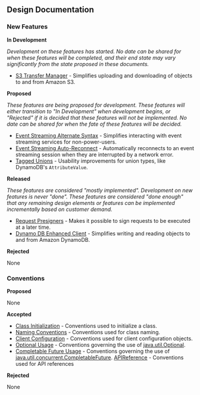 ## Design Documentation

### New Features

**In Development**

*Development on these features has started. No date can be shared for
when these features will be completed, and their end state may vary
significantly from the state proposed in these documents.*

* [S3 Transfer Manager](services/s3/transfermanager/README.md) -
  Simplifies uploading and downloading of objects to and from Amazon S3.

**Proposed**

*These features are being proposed for development. These features will
either transition to "In Development" when development begins, or
"Rejected" if it is decided that these features will not be implemented.
No date can be shared for when the fate of these features will be
decided.*

* [Event Streaming Alternate Syntax](core/event-streaming/alternate-syntax/README.md)
  \- Simplifies interacting with event streaming services for
  non-power-users.
* [Event Streaming Auto-Reconnect](core/event-streaming/reconnect/README.md)
  \- Automatically reconnects to an event streaming session when they are
  interrupted by a network error.
* [Tagged Unions](core/tagged-unions/README.md)
  \- Usability improvements for union types, like DynamoDB's `AttributeValue`.

**Released**

*These features are considered "mostly implemented". Development on new features 
is never "done". These features are considered "done enough" that any remaining 
design elements or features can be implemented incrementally based on customer 
demand.*

* [Request Presigners](core/presigners/README.md) - Makes it possible to sign 
  requests to be executed at a later time.
* [Dynamo DB Enhanced Client](services/dynamodb/high-level-library/README.md)
  \- Simplifies writing and reading objects to and from Amazon DynamoDB.

**Rejected**

None

### Conventions

**Proposed**

None
 
**Accepted**

* [Class Initialization](FavorStaticFactoryMethods.md) - Conventions
  used to initialize a class.
* [Naming Conventions](NamingConventions.md) - Conventions used for
  class naming.
* [Client Configuration](ClientConfiguration.md) - Conventions used for
  client configuration objects. 
* [Optional Usage](UseOfOptional.md) - Conventions governing the use of
  [java.util.Optional](https://docs.oracle.com/javase/8/docs/api/java/util/Optional.html).
* [Completable Future Usage](UseOfCompletableFuture.md) - Conventions
  governing the use of
  [java.util.concurrent.CompletableFuture](https://docs.oracle.com/javase/8/docs/api/java/util/concurrent/CompletableFuture.html).
  [APIReference](APIReference.md) - Conventions used for API references

**Rejected**

None

